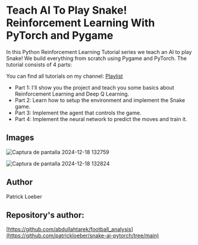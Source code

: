 # Teach AI To Play Snake! Reinforcement Learning With PyTorch and Pygame

In this Python Reinforcement Learning Tutorial series we teach an AI to play Snake! We build everything from scratch using Pygame and PyTorch. The tutorial consists of 4 parts:

You can find all tutorials on my channel: [Playlist](https://www.youtube.com/playlist?list=PLqnslRFeH2UrDh7vUmJ60YrmWd64mTTKV)

- Part 1: I'll show you the project and teach you some basics about Reinforcement Learning and Deep Q Learning.
- Part 2: Learn how to setup the environment and implement the Snake game.
- Part 3: Implement the agent that controls the game.
- Part 4: Implement the neural network to predict the moves and train it.

## Images  

![Captura de pantalla 2024-12-18 132759](https://github.com/user-attachments/assets/08a041e2-2545-4245-8e28-a4c167b28c0b)

![Captura de pantalla 2024-12-18 132824](https://github.com/user-attachments/assets/b3977e69-4647-42c8-8df3-2d64a94ba732)

## Author

Patrick Loeber

## Repository's author:

[https://github.com/abdullahtarek/football_analysis](https://github.com/patrickloeber/snake-ai-pytorch/tree/main)
